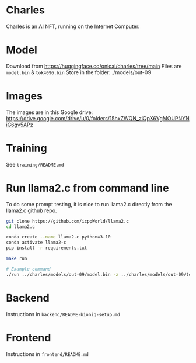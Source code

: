 # Charles

Charles is an AI NFT, running on the Internet Computer.

# Model

Download from https://huggingface.co/onicai/charles/tree/main
Files are `model.bin` & `tok4096.bin`
Store in the folder: ./models/out-09

# Images

The images are in this Google drive: https://drive.google.com/drive/u/0/folders/15hxZWQN_ziQpX6VgMOUPNYNiG6gv5APz

# Training

See `training/README.md`

# Run llama2.c from command line

To do some prompt testing, it is nice to run llama2.c directly from the llama2.c github repo.

```bash
git clone https://github.com/icppWorld/llama2.c
cd llama2.c

conda create --name llama2-c python=3.10
conda activate llama2-c
pip install -r requirements.txt

make run

# Example command
./run ../charles/models/out-09/model.bin -z ../charles/models/out-09/tok4096.bin -t 0.1 -p 0.9 -i "Charles loves ice cream"
```

# Backend

Instructions in `backend/README-bioniq-setup.md`

# Frontend

Instructions in `frontend/README.md`